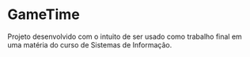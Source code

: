 # GameTime
Projeto desenvolvido com o intuito de ser usado como trabalho final em uma matéria do curso de Sistemas de Informação.
